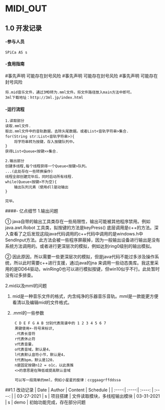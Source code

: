 # MIDI_OUT
## 1.0 开发记录
#### -参与人员
    SPiCa AS s
#### -食用指南
#事先声明 可能存在封号风险
#事先声明 可能存在封号风险
#事先声明 可能存在封号风险

    将.mid音乐文件，通过3MD转为.mml文件。将文件路径放入main方法中即可。
    3ml下载地址：http://3ml.jp/index.html
#### -运行流程
    1.读取部分
    读取.mml文件.
    取出.mml文件中的音轨数据，去除头尾数据。或者List<音轨字符串>集合.
    for(String str:List<音轨字符串>){
        将字符串转为按键，存入按键队列中。
    }
    获得List<Queue<按键>>集合.

    2.输出部分
    创建多线程,每个线程获得一个Queue<按键>队列。
    ...(此处存在一些转换操作)
    线程全部创建完毕后，同时启动所有线程.
    while(Queue<按键>不为空){
        输出队列元素（使用dll驱动输出
    }

    完毕。
####- 亿点细节
1.输出问题

① java自带的输出工具类存在一些局限性，输出可能被其他程序禁用。例如 java.awt.Robot 工具类，拟按键的方法是keyPress()
    底层调用是c++的方法。深入查看了之后发现这段java代码调用的c++代码中调用的是windows.h中SendInput方法。此方法会被一些程序屏蔽掉，因为一般输出设备进行输出是没有系统方法调用的。或者进行更深层次的模拟，例如达到ring0级别的输出模拟。

② 因此原因，所以需要一些更深层次的模拟，但是java代码不能过多涉及操作系统，所以此时需要c++进行支援，通过java的jna
    来调用一些动态类库。我这里采用的是DD64驱动，winRing0也可以进行模拟按键，但win10似乎不行。此处暂时没有过多排查。
   
2.mid以及mml的问题

1. mid是一种音乐文件的格式，内含纯净的乐器音乐音轨。mml是一款能更方便看清以及编辑mid的文件格式。

2. .mml的一些参数

        C D E F G A B 分别代表简谱中的 1 2 3 4 5 6 7
        黑键使用+-符号来标识,
        .代表长音符
        r代表休止符
        v代表音量，
        o代表音域，默认是4，
        l代表默认音符小节，默认是4，
        t代表bpm，默认是120，
        n是固定按键n12 = o1c，以此类推
        <>的意思是在降低或提高默认音域

        可以写一段简单的mml，例如小星星的旋律：ccggaagrffddssa
##1.1 改动记录
| Date | Author | Content | Schedule | 
| :----:| :----:| :----: | :----: |
| 03-27-2021 | s | 项目搭建 | 文件读取模块，多线程输出模块
| 03-31-2021 | s | demo | 初始功能完成，存在部分问题
